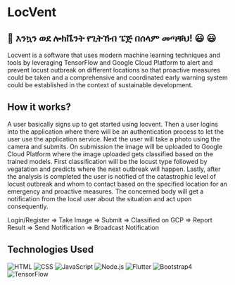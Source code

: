 # LocVent

## 👋 እንኳን ወደ ሎክቬንት የጊትኸብ ፔጅ በሰላም መጣቹህ! 😃 :smiley:

<p>
Locvent is a software that uses modern machine learning techniques and tools by leveraging TensorFlow and Google Cloud Platform to alert and prevent locust outbreak on different locations so that proactive measures could be taken and a comprehensive and coordinated early warning system could be established in the context of sustainable development.   
</p>

## How it works?

<p>
A user basically signs up to get started using locvent. Then a user logins into the application where there will be an authentication process to let the user use the application service. Next the user will take a photo using the camera and submits. On submission the image will be uploaded to Google Cloud Platform where the image uploaded gets classified based on the trained models. First classification will be the locust type followed by vegatation and predicts where the next outbreak will happen. Lastly, after the analysis is completed the user is notified of the catastrophic level of locust outbreak and whom to contact based on the specified location for an emergency and proactive measures. The concerned body will get a notification from the local user about the situation and act upon consequently. 
</p>

<p>
  Login/Register => Take Image => Submit => Classified on GCP => Report Result => Send Notification => Broadcast Notification
</p>

## Technologies Used 

<p>
  <img alt="HTML" src="https://img.shields.io/badge/HTML-E34F26?logo=html5&logoColor=white&style=for-the-badge"/>
  <img alt="CSS" src="https://img.shields.io/badge/CSS-1572B6?logo=css3&logoColor=white&style=for-the-badge"/>
  <img alt="JavaScript" src="https://img.shields.io/badge/JavaScript-F7DF1E?logo=javascript&logoColor=white&style=for-the-badge"/>
  <img alt="Node.js" src="https://img.shields.io/badge/Node.js-339933?logo=node.js&logoColor=white&style=for-the-badge"/>
  <img alt="Flutter" src="https://img.shields.io/badge/Flutter-02569B?logo=flutter&logoColor=white&style=for-the-badge"/>
  <img alt="Bootstrap4" src="https://img.shields.io/badge/Bootstrap-7952B3?logo=bootstrap&logoColor=white&style=for-the-badge"/>
  <img alt="TensorFlow" src="https://img.shields.io/badge/TensorFlow-FF6F00?logo=TensorFlow&logoColor=white&style=for-the-badge"/>

</p>


